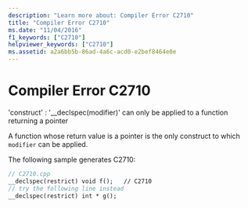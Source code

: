 ```yaml
---
description: "Learn more about: Compiler Error C2710"
title: "Compiler Error C2710"
ms.date: "11/04/2016"
f1_keywords: ["C2710"]
helpviewer_keywords: ["C2710"]
ms.assetid: a2a6bb5b-86ad-4a6c-acd0-e2bef8464e0e
---
```

# Compiler Error C2710

'construct' : '__declspec(modifier)' can only be applied to a function returning a pointer

A function whose return value is a pointer is the only construct to which `modifier` can be applied.

The following sample generates C2710:

```cpp
// C2710.cpp
__declspec(restrict) void f();   // C2710
// try the following line instead
__declspec(restrict) int * g();
```
